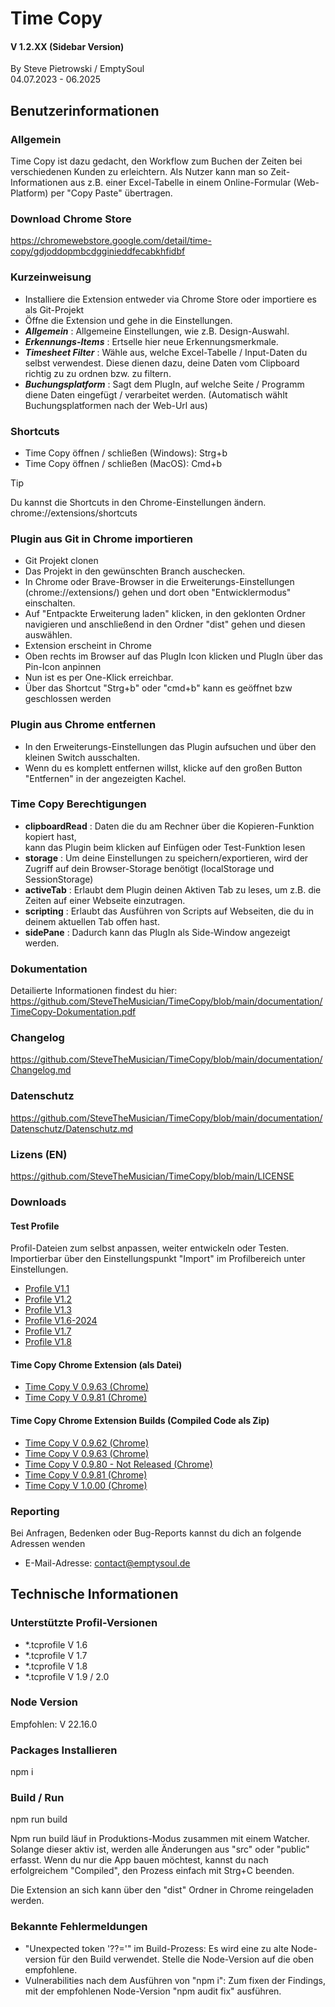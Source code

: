 # Time Copy
#### V 1.2.XX (Sidebar Version)
By Steve Pietrowski / EmptySoul
</br>
04.07.2023 - 06.2025

## Benutzerinformationen

### Allgemein
Time Copy ist dazu gedacht, den Workflow zum Buchen der Zeiten 
bei verschiedenen Kunden zu erleichtern.
Als Nutzer kann man so Zeit-Informationen aus z.B. einer Excel-Tabelle
in einem Online-Formular (Web-Platform) per "Copy Paste" übertragen.

### Download Chrome Store
https://chromewebstore.google.com/detail/time-copy/gdjoddopmbcdgginieddfecabkhfidbf

### Kurzeinweisung
- Installiere die Extension entweder via Chrome Store oder importiere es als Git-Projekt
- Öffne die Extension und gehe in die Einstellungen.
- **_Allgemein_** : Allgemeine Einstellungen, wie z.B. Design-Auswahl.
- **_Erkennungs-Items_** : Ertselle hier neue Erkennungsmerkmale.
- **_Timesheet Filter_** : Wähle aus, welche Excel-Tabelle / Input-Daten du selbst verwendest.
Diese dienen dazu, deine Daten vom Clipboard richtig zu zu ordnen bzw. zu filtern.
- **_Buchungsplatform_** : Sagt dem PlugIn, auf welche Seite / Programm diene Daten eingefügt / verarbeitet werden.
(Automatisch wählt Buchungsplatformen nach der Web-Url aus)

### Shortcuts
- Time Copy öffnen / schließen (Windows): Strg+b
- Time Copy öffnen / schließen (MacOS): Cmd+b

> [!TIP] 
> Du kannst die Shortcuts in den Chrome-Einstellungen ändern.
> chrome://extensions/shortcuts

### Plugin aus Git in Chrome importieren
- Git Projekt clonen
- Das Projekt in den gewünschten Branch auschecken.
- In Chrome oder Brave-Browser in die Erweiterungs-Einstellungen (chrome://extensions/) gehen und dort
  oben "Entwicklermodus" einschalten.
- Auf "Entpackte Erweiterung laden" klicken, in den geklonten Ordner navigieren und anschließend
  in den Ordner "dist" gehen und diesen auswählen.
- Extension erscheint in Chrome
- Oben rechts im Browser auf das PlugIn Icon klicken und PlugIn über das Pin-Icon anpinnen
- Nun ist es per One-Klick erreichbar.
- Über das Shortcut "Strg+b" oder "cmd+b" kann es geöffnet bzw geschlossen werden

### Plugin aus Chrome entfernen
- In den Erweiterungs-Einstellungen das Plugin aufsuchen und über den kleinen Switch ausschalten.
- Wenn du es komplett entfernen willst, klicke auf den großen Button "Entfernen" in der 
  angezeigten Kachel.

### Time Copy Berechtigungen
- <b>clipboardRead</b> : Daten die du am Rechner über die Kopieren-Funktion kopiert hast,  
                  kann das Plugin beim klicken auf Einfügen oder Test-Funktion lesen
- <b>storage</b> : Um deine Einstellungen zu speichern/exportieren, 
            wird der Zugriff auf dein Browser-Storage benötigt (localStorage und SessionStorage)
- <b>activeTab</b> : Erlaubt dem Plugin deinen Aktiven Tab zu leses, um z.B. die Zeiten auf einer Webseite einzutragen.
- <b>scripting</b> : Erlaubt das Ausführen von Scripts auf Webseiten, die du in deinem aktuellen Tab offen hast.
- <b>sidePane</b> : Dadurch kann das PlugIn als Side-Window angezeigt werden.

### Dokumentation
Detailierte Informationen findest du hier:
https://github.com/SteveTheMusician/TimeCopy/blob/main/documentation/TimeCopy-Dokumentation.pdf

### Changelog
https://github.com/SteveTheMusician/TimeCopy/blob/main/documentation/Changelog.md

### Datenschutz
https://github.com/SteveTheMusician/TimeCopy/blob/main/documentation/Datenschutz/Datenschutz.md

### Lizens (EN)
https://github.com/SteveTheMusician/TimeCopy/blob/main/LICENSE

### Downloads

#### Test Profile
Profil-Dateien zum selbst anpassen, weiter entwickeln oder Testen.
Importierbar über den Einstellungspunkt "Import" im Profilbereich unter
Einstellungen.

- [Profile V1.1](https://github.com/SteveTheMusician/TimeCopy/blob/main/downloads/Test-Profiles/timecopy-profile_V1.1.tcprofile)
- [Profile V1.2](https://github.com/SteveTheMusician/TimeCopy/blob/main/downloads/Test-Profiles/timecopy-profile_V1.2.tcprofile)
- [Profile V1.3](https://github.com/SteveTheMusician/TimeCopy/blob/main/downloads/Test-Profiles/timecopy-profile_V1.3.tcprofile)
- [Profile V1.6-2024](https://github.com/SteveTheMusician/TimeCopy/blob/main/downloads/Test-Profiles/timecopy-profile_V1.6-2024.tcprofile)
- [Profile V1.7](https://github.com/SteveTheMusician/TimeCopy/blob/main/downloads/Test-Profiles/timecopy-profile_V1.7.tcprofile)
- [Profile V1.8](https://github.com/SteveTheMusician/TimeCopy/blob/main/downloads/Test-Profiles/timecopy-profile_V1.8.tcprofile)

#### Time Copy Chrome Extension (als Datei)
- [Time Copy V 0.9.63 (Chrome)](https://github.com/SteveTheMusician/TimeCopy/blob/main/downloads/Extensions/Chrome/Time-Copy-Chrome-V0.9.63.crx)
- [Time Copy V 0.9.81 (Chrome)](https://github.com/SteveTheMusician/TimeCopy/blob/main/downloads/Extensions/Chrome/Time-Copy-Chrome-V0.9.81.crx)

#### Time Copy Chrome Extension Builds (Compiled Code als Zip)
- [Time Copy V 0.9.62 (Chrome)](https://github.com/SteveTheMusician/TimeCopy/blob/main/downloads/Builds/Chrome/TimeCopy_V0.9.62.zip)
- [Time Copy V 0.9.63 (Chrome)](https://github.com/SteveTheMusician/TimeCopy/blob/main/downloads/Builds/Chrome/TimeCopy_V0.9.63.zip)
- [Time Copy V 0.9.80 - Not Released (Chrome)](https://github.com/SteveTheMusician/TimeCopy/blob/main/downloads/Builds/Chrome/TimeCopy_V0.9.80_NotReleased.zip)
- [Time Copy V 0.9.81 (Chrome)](https://github.com/SteveTheMusician/TimeCopy/blob/main/downloads/Builds/Chrome/TimeCopy_V0.9.81.zip)
- [Time Copy V 1.0.00 (Chrome)](https://github.com/SteveTheMusician/TimeCopy/blob/main/downloads/Builds/Chrome/TimeCopy_V1.0.00.zip)

### Reporting
Bei Anfragen, Bedenken oder Bug-Reports kannst du dich an folgende Adressen wenden

- E-Mail-Adresse: [contact@emptysoul.de](mailto:contact@emptysoul.de)

## Technische Informationen

### Unterstützte Profil-Versionen
- *.tcprofile V 1.6
- *.tcprofile V 1.7
- *.tcprofile V 1.8
- *.tcprofile V 1.9 / 2.0

### Node Version
Empfohlen: V 22.16.0

### Packages Installieren
npm i

### Build / Run
npm run build

Npm run build läuf in Produktions-Modus zusammen mit einem Watcher. 
Solange dieser aktiv ist, werden alle Änderungen aus "src" oder "public" erfasst.
Wenn du nur die App bauen möchtest, kannst du nach erfolgreichem "Compiled", den Prozess einfach mit Strg+C beenden.

Die Extension an sich kann über den "dist" Ordner in Chrome reingeladen werden.

### Bekannte Fehlermeldungen

- "Unexpected token '??='" im Build-Prozess: 
  Es wird eine zu alte Node-version für den Build verwendet.
  Stelle die Node-Version auf die oben empfohlene.
- Vulnerabilities nach dem Ausführen von "npm i":
  Zum fixen der Findings, mit der empfohlenen Node-Version "npm audit fix" ausführen.

